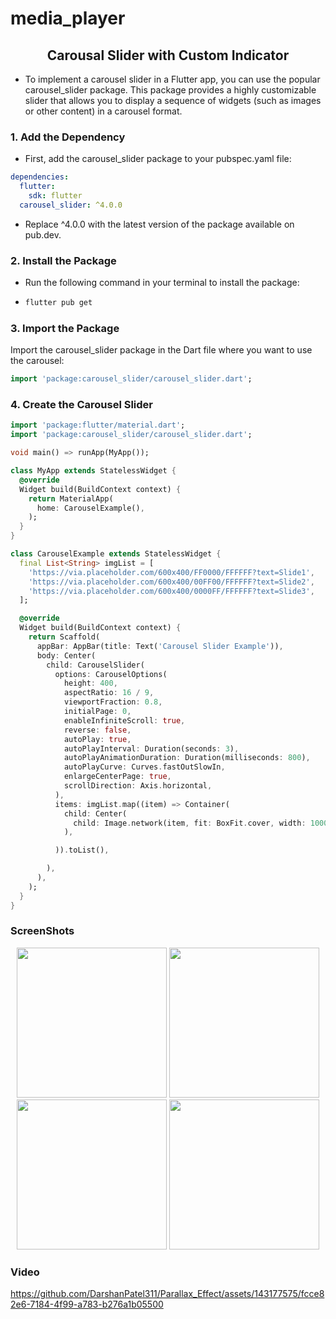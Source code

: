 # media_player

<h2 align='center'>Carousal Slider with Custom Indicator</h2>


* To implement a carousel slider in a Flutter app, you can use the popular carousel_slider package. This package provides a highly customizable slider that allows you to display a sequence of widgets (such as images or other content) in a carousel format.


### 1. Add the Dependency
* First, add the carousel_slider package to your pubspec.yaml file:

```yaml
dependencies:
  flutter:
    sdk: flutter
  carousel_slider: ^4.0.0
```
* Replace ^4.0.0 with the latest version of the package available on pub.dev.

### 2. Install the Package
* Run the following command in your terminal to install the package:
* ```sh
  flutter pub get
  ```

### 3. Import the Package
Import the carousel_slider package in the Dart file where you want to use the carousel:
```dart
import 'package:carousel_slider/carousel_slider.dart';
```

### 4. Create the Carousel Slider
```dart
import 'package:flutter/material.dart';
import 'package:carousel_slider/carousel_slider.dart';

void main() => runApp(MyApp());

class MyApp extends StatelessWidget {
  @override
  Widget build(BuildContext context) {
    return MaterialApp(
      home: CarouselExample(),
    );
  }
}

class CarouselExample extends StatelessWidget {
  final List<String> imgList = [
    'https://via.placeholder.com/600x400/FF0000/FFFFFF?text=Slide1',
    'https://via.placeholder.com/600x400/00FF00/FFFFFF?text=Slide2',
    'https://via.placeholder.com/600x400/0000FF/FFFFFF?text=Slide3',
  ];

  @override
  Widget build(BuildContext context) {
    return Scaffold(
      appBar: AppBar(title: Text('Carousel Slider Example')),
      body: Center(
        child: CarouselSlider(
          options: CarouselOptions(
            height: 400,
            aspectRatio: 16 / 9,
            viewportFraction: 0.8,
            initialPage: 0,
            enableInfiniteScroll: true,
            reverse: false,
            autoPlay: true,
            autoPlayInterval: Duration(seconds: 3),
            autoPlayAnimationDuration: Duration(milliseconds: 800),
            autoPlayCurve: Curves.fastOutSlowIn,
            enlargeCenterPage: true,
            scrollDirection: Axis.horizontal,
          ),
          items: imgList.map((item) => Container(
            child: Center(
              child: Image.network(item, fit: BoxFit.cover, width: 1000),
            ),

          )).toList(),

        ),
      ),
    );
  }
}
```
### ScreenShots

<p align='center'>
 
  
   <img src='https://github.com/DarshanPatel311/Parallax_Effect/assets/143177575/74979d26-d2fd-412b-9f8d-191a067c0bd0' width=240>
    <img src='https://github.com/DarshanPatel311/Parallax_Effect/assets/143177575/9fca9f4a-80a6-46d7-a79a-3648c1863e9d' width=240>
     <img src='https://github.com/DarshanPatel311/Parallax_Effect/assets/143177575/3e94db96-223c-48e5-a482-1343d19e2426' width=240>
     <img src='https://github.com/DarshanPatel311/Parallax_Effect/assets/143177575/94b87880-2cb0-4343-aff4-437a4aa090f3' width=240>
  
</p>


### Video


https://github.com/DarshanPatel311/Parallax_Effect/assets/143177575/fcce82e6-7184-4f99-a783-b276a1b05500

